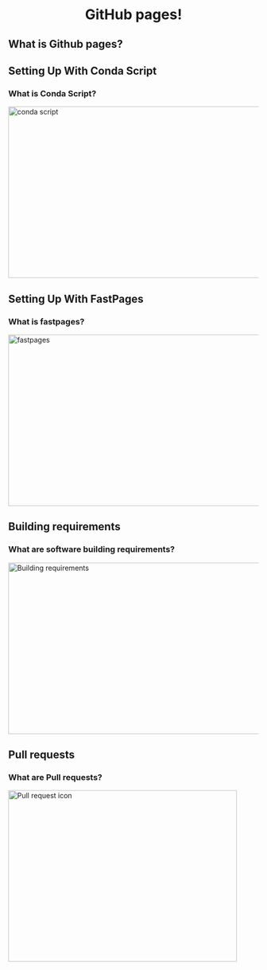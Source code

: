 <html lang="en">
<head>
    <meta charset="UTF-8">
    <meta http-equiv="X-UA-Compatible" content="IE=edge">
    <meta name="viewport" content="width=device-width, initial-scale=1.0">
    <title>Learn GitHub pages!</title>
</head>
<body>
    <div class="wrapper">
        <div class="introWrap">
            <h1><center>GitHub pages!</center></h1>
            <!-- <a href="https://pages.github.com/">Learn GitHub pages!</a> -->
            <h2>What is Github pages?</h2>
            <h2>Setting Up With Conda Script</h2>
            <h3>What is Conda Script?</h3>
            <img src="https://elpythonista.com/wp-content/uploads/2020/10/Anaconda-entrada-hd-768x432.jpg" alt="conda script" width="600" height="345">
            <br>
            <h2>Setting Up With FastPages</h2>
            <h3>What is fastpages?</h3>
            <img src="https://olearydj.github.io/antisimplistic/images/diagram.png" alt="fastpages" width="600" height="345">
            <br>
            <h2>Building requirements</h2>
            <h3>What are software building requirements?</h3>
            <img src="https://d2slcw3kip6qmk.cloudfront.net/marketing/blog/2018Q3/software-requirements-documentation/software-requirements-document-header@2x.png" alt="Building requirements" width="650" height="345">
            <br>
            <h2>Pull requests</h2>
            <h3>What are Pull requests?</h3>
            <img src="https://seekicon.com/free-icon-download/git-pull-request_1.svg" alt="Pull request icon" width="460" height="345">
        </div>
    </div>
</body>
</html>